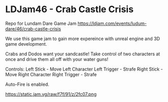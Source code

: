 # LDJam46 - Crab Castle Crisis
Repo for Lundam Dare Game Jam 
https://ldjam.com/events/ludum-dare/46/crab-castle-crisis

We use this game jam to gain more expereince with unreal engine and 3D game development. 

Crabs and Dodos want your sandcastle! Take control of two characters at once and drive them all off with your water guns!

Controls: Left Stick - Move Left Character Left Trigger - Strafe Right Stick - Move Right Character Right Trigger - Strafe

Auto-Fire is enabled.

https://static.jam.vg/raw/f7f/91/z/2fc07.png

